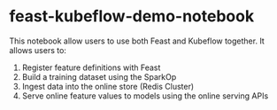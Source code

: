 # feast-kubeflow-demo-notebook

This notebook allow users to use both Feast and Kubeflow together. It allows users to:
1. Register feature definitions with Feast
2. Build a training dataset using the SparkOp
3. Ingest data into the online store (Redis Cluster)
4. Serve online feature values to models using the online serving APIs
